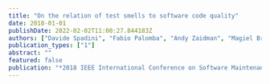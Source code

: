 ```yaml
---
title: "On the relation of test smells to software code quality"
date: 2018-01-01
publishDate: 2022-02-02T11:00:27.844183Z
authors: ["Davide Spadini", "Fabio Palomba", "Andy Zaidman", "Magiel Bruntink", "Alberto Bacchelli"]
publication_types: ["1"]
abstract: ""
featured: false
publication: "*2018 IEEE International Conference on Software Maintenance and Evolution (ICSME)*"
---
```


